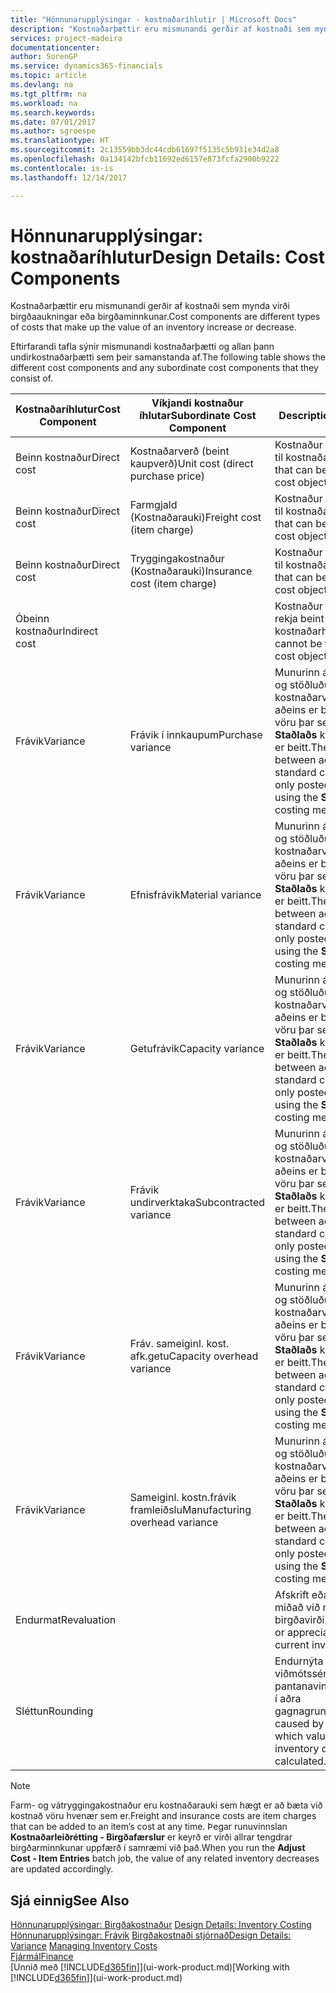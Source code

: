 ```yaml
---
title: "Hönnunarupplýsingar - kostnaðaríhlutir | Microsoft Docs"
description: "Kostnaðarþættir eru mismunandi gerðir af kostnaði sem mynda virði birgðaaukningar eða birgðaminnkunar."
services: project-madeira
documentationcenter: 
author: SorenGP
ms.service: dynamics365-financials
ms.topic: article
ms.devlang: na
ms.tgt_pltfrm: na
ms.workload: na
ms.search.keywords: 
ms.date: 07/01/2017
ms.author: sgroespe
ms.translationtype: HT
ms.sourcegitcommit: 2c13559bb3dc44cdb61697f5135c5b931e34d2a8
ms.openlocfilehash: 0a134142bfcb11692ed6157e873fcfa2900b9222
ms.contentlocale: is-is
ms.lasthandoff: 12/14/2017

---
```

# <a name="design-details-cost-components"></a><span data-ttu-id="ae0a5-103">Hönnunarupplýsingar: kostnaðaríhlutur</span><span class="sxs-lookup"><span data-stu-id="ae0a5-103">Design Details: Cost Components</span></span>
<span data-ttu-id="ae0a5-104">Kostnaðarþættir eru mismunandi gerðir af kostnaði sem mynda virði birgðaaukningar eða birgðaminnkunar.</span><span class="sxs-lookup"><span data-stu-id="ae0a5-104">Cost components are different types of costs that make up the value of an inventory increase or decrease.</span></span>  

 <span data-ttu-id="ae0a5-105">Eftirfarandi tafla sýnir mismunandi kostnaðarþætti og allan þann undirkostnaðarþætti sem þeir samanstanda af.</span><span class="sxs-lookup"><span data-stu-id="ae0a5-105">The following table shows the different cost components and any subordinate cost components that they consist of.</span></span>  

|<span data-ttu-id="ae0a5-106">Kostnaðaríhlutur</span><span class="sxs-lookup"><span data-stu-id="ae0a5-106">Cost Component</span></span>|<span data-ttu-id="ae0a5-107">Víkjandi kostnaður íhlutar</span><span class="sxs-lookup"><span data-stu-id="ae0a5-107">Subordinate Cost Component</span></span>|<span data-ttu-id="ae0a5-108">Description</span><span class="sxs-lookup"><span data-stu-id="ae0a5-108">Description</span></span>|  
|--------------------|--------------------------------|---------------------------------------|  
|<span data-ttu-id="ae0a5-109">Beinn kostnaður</span><span class="sxs-lookup"><span data-stu-id="ae0a5-109">Direct cost</span></span>|<span data-ttu-id="ae0a5-110">Kostnaðarverð (beint kaupverð)</span><span class="sxs-lookup"><span data-stu-id="ae0a5-110">Unit cost (direct purchase price)</span></span>|<span data-ttu-id="ae0a5-111">Kostnaður sem rekja má til kostnaðarhlutar.</span><span class="sxs-lookup"><span data-stu-id="ae0a5-111">Cost that can be traced to a cost object.</span></span>|  
|<span data-ttu-id="ae0a5-112">Beinn kostnaður</span><span class="sxs-lookup"><span data-stu-id="ae0a5-112">Direct cost</span></span>|<span data-ttu-id="ae0a5-113">Farmgjald (Kostnaðarauki)</span><span class="sxs-lookup"><span data-stu-id="ae0a5-113">Freight cost (item charge)</span></span>|<span data-ttu-id="ae0a5-114">Kostnaður sem rekja má til kostnaðarhlutar.</span><span class="sxs-lookup"><span data-stu-id="ae0a5-114">Cost that can be traced to a cost object.</span></span>|  
|<span data-ttu-id="ae0a5-115">Beinn kostnaður</span><span class="sxs-lookup"><span data-stu-id="ae0a5-115">Direct cost</span></span>|<span data-ttu-id="ae0a5-116">Tryggingakostnaður (Kostnaðarauki)</span><span class="sxs-lookup"><span data-stu-id="ae0a5-116">Insurance cost (item charge)</span></span>|<span data-ttu-id="ae0a5-117">Kostnaður sem rekja má til kostnaðarhlutar.</span><span class="sxs-lookup"><span data-stu-id="ae0a5-117">Cost that can be traced to a cost object.</span></span>|  
|<span data-ttu-id="ae0a5-118">Óbeinn kostnaður</span><span class="sxs-lookup"><span data-stu-id="ae0a5-118">Indirect cost</span></span>||<span data-ttu-id="ae0a5-119">Kostnaður sem ekki má rekja beint til kostnaðarhlutar.</span><span class="sxs-lookup"><span data-stu-id="ae0a5-119">Cost that cannot be traced to a cost object.</span></span>|  
|<span data-ttu-id="ae0a5-120">Frávik</span><span class="sxs-lookup"><span data-stu-id="ae0a5-120">Variance</span></span>|<span data-ttu-id="ae0a5-121">Frávik í innkaupum</span><span class="sxs-lookup"><span data-stu-id="ae0a5-121">Purchase variance</span></span>|<span data-ttu-id="ae0a5-122">Munurinn á raunkostnaði og stöðluðu kostnaðarverði sem aðeins er bókað vegna vöru þar sem aðferð **Staðlaðs** kostnaðarverðs er beitt.</span><span class="sxs-lookup"><span data-stu-id="ae0a5-122">The difference between actual and standard costs, which is only posted for items using the **Standard** costing method.</span></span>|  
|<span data-ttu-id="ae0a5-123">Frávik</span><span class="sxs-lookup"><span data-stu-id="ae0a5-123">Variance</span></span>|<span data-ttu-id="ae0a5-124">Efnisfrávik</span><span class="sxs-lookup"><span data-stu-id="ae0a5-124">Material variance</span></span>|<span data-ttu-id="ae0a5-125">Munurinn á raunkostnaði og stöðluðu kostnaðarverði sem aðeins er bókað vegna vöru þar sem aðferð **Staðlaðs** kostnaðarverðs er beitt.</span><span class="sxs-lookup"><span data-stu-id="ae0a5-125">The difference between actual and standard costs, which is only posted for items using the **Standard** costing method.</span></span>|  
|<span data-ttu-id="ae0a5-126">Frávik</span><span class="sxs-lookup"><span data-stu-id="ae0a5-126">Variance</span></span>|<span data-ttu-id="ae0a5-127">Getufrávik</span><span class="sxs-lookup"><span data-stu-id="ae0a5-127">Capacity variance</span></span>|<span data-ttu-id="ae0a5-128">Munurinn á raunkostnaði og stöðluðu kostnaðarverði sem aðeins er bókað vegna vöru þar sem aðferð **Staðlaðs** kostnaðarverðs er beitt.</span><span class="sxs-lookup"><span data-stu-id="ae0a5-128">The difference between actual and standard costs, which is only posted for items using the **Standard** costing method.</span></span>|  
|<span data-ttu-id="ae0a5-129">Frávik</span><span class="sxs-lookup"><span data-stu-id="ae0a5-129">Variance</span></span>|<span data-ttu-id="ae0a5-130">Frávik undirverktaka</span><span class="sxs-lookup"><span data-stu-id="ae0a5-130">Subcontracted variance</span></span>|<span data-ttu-id="ae0a5-131">Munurinn á raunkostnaði og stöðluðu kostnaðarverði sem aðeins er bókað vegna vöru þar sem aðferð **Staðlaðs** kostnaðarverðs er beitt.</span><span class="sxs-lookup"><span data-stu-id="ae0a5-131">The difference between actual and standard costs, which is only posted for items using the **Standard** costing method.</span></span>|  
|<span data-ttu-id="ae0a5-132">Frávik</span><span class="sxs-lookup"><span data-stu-id="ae0a5-132">Variance</span></span>|<span data-ttu-id="ae0a5-133">Fráv. sameiginl. kost. afk.getu</span><span class="sxs-lookup"><span data-stu-id="ae0a5-133">Capacity overhead variance</span></span>|<span data-ttu-id="ae0a5-134">Munurinn á raunkostnaði og stöðluðu kostnaðarverði sem aðeins er bókað vegna vöru þar sem aðferð **Staðlaðs** kostnaðarverðs er beitt.</span><span class="sxs-lookup"><span data-stu-id="ae0a5-134">The difference between actual and standard costs, which is only posted for items using the **Standard** costing method.</span></span>|  
|<span data-ttu-id="ae0a5-135">Frávik</span><span class="sxs-lookup"><span data-stu-id="ae0a5-135">Variance</span></span>|<span data-ttu-id="ae0a5-136">Sameiginl. kostn.frávik framleiðslu</span><span class="sxs-lookup"><span data-stu-id="ae0a5-136">Manufacturing overhead variance</span></span>|<span data-ttu-id="ae0a5-137">Munurinn á raunkostnaði og stöðluðu kostnaðarverði sem aðeins er bókað vegna vöru þar sem aðferð **Staðlaðs** kostnaðarverðs er beitt.</span><span class="sxs-lookup"><span data-stu-id="ae0a5-137">The difference between actual and standard costs, which is only posted for items using the **Standard** costing method.</span></span>|  
|<span data-ttu-id="ae0a5-138">Endurmat</span><span class="sxs-lookup"><span data-stu-id="ae0a5-138">Revaluation</span></span>||<span data-ttu-id="ae0a5-139">Afskrift eða uppfærsla miðað við núgildandi birgðavirði.</span><span class="sxs-lookup"><span data-stu-id="ae0a5-139">A depreciation or appreciation of the current inventory value.</span></span>|  
|<span data-ttu-id="ae0a5-140">Sléttun</span><span class="sxs-lookup"><span data-stu-id="ae0a5-140">Rounding</span></span>||<span data-ttu-id="ae0a5-141">Endurnýta viðmótssérstillingu fyrir pantanavinnsluforstillingu í aðra gagnagrunna</span><span class="sxs-lookup"><span data-stu-id="ae0a5-141">Residuals caused by the way in which valuation of inventory decreases are calculated.</span></span>|  

> [!NOTE]  
>  <span data-ttu-id="ae0a5-142">Farm- og vátryggingakostnaður eru kostnaðarauki sem hægt er að bæta við kostnað vöru hvenær sem er.</span><span class="sxs-lookup"><span data-stu-id="ae0a5-142">Freight and insurance costs are item charges that can be added to an item’s cost at any time.</span></span> <span data-ttu-id="ae0a5-143">Þegar runuvinnslan **Kostnaðarleiðrétting - Birgðafærslur** er keyrð er virði allrar tengdrar birgðarminnkunar uppfærð í samræmi við það.</span><span class="sxs-lookup"><span data-stu-id="ae0a5-143">When you run the **Adjust Cost - Item Entries** batch job, the value of any related inventory decreases are updated accordingly.</span></span>  

## <a name="see-also"></a><span data-ttu-id="ae0a5-144">Sjá einnig</span><span class="sxs-lookup"><span data-stu-id="ae0a5-144">See Also</span></span>  
 <span data-ttu-id="ae0a5-145">[Hönnunarupplýsingar: Birgðakostnaður](design-details-inventory-costing.md) </span><span class="sxs-lookup"><span data-stu-id="ae0a5-145">[Design Details: Inventory Costing](design-details-inventory-costing.md) </span></span>  
 <span data-ttu-id="ae0a5-146">[Hönnunarupplýsingar: Frávik](design-details-variance.md) [Birgðakostnaði stjórnað](finance-manage-inventory-costs.md)</span><span class="sxs-lookup"><span data-stu-id="ae0a5-146">[Design Details: Variance](design-details-variance.md) [Managing Inventory Costs](finance-manage-inventory-costs.md)</span></span>  
 [<span data-ttu-id="ae0a5-147">Fjármál</span><span class="sxs-lookup"><span data-stu-id="ae0a5-147">Finance</span></span>](finance.md)  
 <span data-ttu-id="ae0a5-148">[Unnið með [!INCLUDE[d365fin](includes/d365fin_md.md)]](ui-work-product.md)</span><span class="sxs-lookup"><span data-stu-id="ae0a5-148">[Working with [!INCLUDE[d365fin](includes/d365fin_md.md)]](ui-work-product.md)</span></span>  

